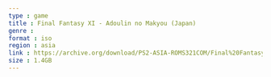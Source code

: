 ```yaml
---
type : game
title : Final Fantasy XI - Adoulin no Makyou (Japan)
genre : 
format : iso
region : asia
link : https://archive.org/download/PS2-ASIA-ROMS321COM/Final%20Fantasy%20XI%20-%20Adoulin%20no%20Makyou%20%28Japan%29.7z
size : 1.4GB
---
```

